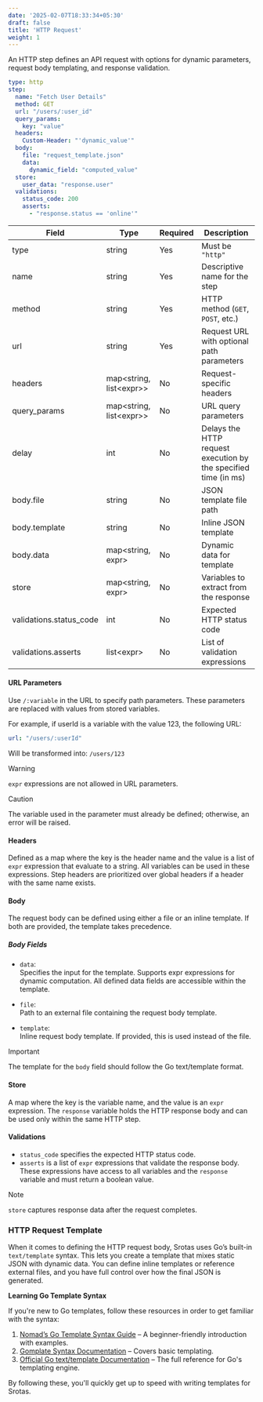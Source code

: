 ```yaml
---
date: '2025-02-07T18:33:34+05:30'
draft: false
title: 'HTTP Request'
weight: 1
---
```


An HTTP step defines an API request with options for dynamic parameters, request body templating, and response validation.  
```yaml
type: http
step:
  name: "Fetch User Details"
  method: GET
  url: "/users/:user_id"
  query_params:
    key: "value"
  headers:
    Custom-Header: "'dynamic_value'"
  body:
    file: "request_template.json"
    data:
      dynamic_field: "computed_value"
  store:
    user_data: "response.user"
  validations:
    status_code: 200
    asserts:
      - "response.status == 'online'"

```
| Field                   | Type                      | Required | Description                                                     |
|-------------------------|---------------------------|----------|-----------------------------------------------------------------|
| type                    | string                    | Yes      | Must be `"http"`                                                |
| name                    | string                    | Yes      | Descriptive name for the step                                   |
| method                  | string                    | Yes      | HTTP method (`GET`, `POST`, etc.)                               |
| url                     | string                    | Yes      | Request URL with optional path parameters                       |
| headers                 | map<string, list\<expr\>> | No       | Request-specific headers                                        |
| query_params            | map<string, list\<expr\>> | No       | URL query parameters                                            |
| delay                   | int                       | No       | Delays the HTTP request execution by the specified time (in ms) |
| body.file               | string                    | No       | JSON template file path                                         |
| body.template           | string                    | No       | Inline JSON template                                            |
| body.data               | map<string, expr>         | No       | Dynamic data for template                                       |
| store                   | map<string, expr>         | No       | Variables to extract from the response                          |
| validations.status_code | int                       | No       | Expected HTTP status code                                       |
| validations.asserts     | list\<expr>               | No       | List of validation expressions                                  |


#### URL Parameters
Use `/:variable` in the URL to specify path parameters. These parameters are replaced with values from stored variables. 

For example, if userId is a variable with the value 123, the following URL:
```yaml
url: "/users/:userId"
```
Will be transformed into: `/users/123`


> [!WARNING]
> `expr` expressions are not allowed in URL parameters.

> [!CAUTION]
> The variable used in the parameter must already be defined; otherwise, an error will be raised.

#### Headers
Defined as a map where the key is the header name and the value is a list of `expr` expression that evaluate to a string. All variables can be used in these expressions. Step headers are prioritized over global headers if a header with the same name exists.

#### Body
The request body can be defined using either a file or an inline template. If both are provided, the template takes precedence.
##### Body Fields

- `data`:  
Specifies the input for the template. Supports expr expressions for dynamic computation. All defined data fields are accessible within the template.

- `file`:  
Path to an external file containing the request body template.

- `template`:  
Inline request body template. If provided, this is used instead of the file.

> [!IMPORTANT]
> The template for the `body` field should follow the Go text/template format.

#### Store
A map where the key is the variable name, and the value is an `expr` expression. The `response` variable holds the HTTP response body and can be used only within the same HTTP step.

#### Validations
  - `status_code` specifies the expected HTTP status code.  
  - `asserts` is a list of `expr` expressions that validate the response body. These expressions have access to all variables and the `response` variable and must return a boolean value.

> [!NOTE]
> `store` captures response data after the request completes.  

### HTTP Request Template

When it comes to defining the HTTP request body, Srotas uses Go’s built-in `text/template` syntax. This lets you create a template that mixes static JSON with dynamic data. You can define inline templates or reference external files, and you have full control over how the final JSON is generated.


**Learning Go Template Syntax**   

If you're new to Go templates, follow these resources in order to get familiar with the syntax:  

1. [Nomad’s Go Template Syntax Guide](https://developer.hashicorp.com/nomad/tutorials/templates/go-template-syntax) – A beginner-friendly introduction with examples.  
2. [Gomplate Syntax Documentation](https://docs.gomplate.ca/syntax/) – Covers basic templating.  
3. [Official Go text/template Documentation](https://pkg.go.dev/text/template) – The full reference for Go's templating engine.  

By following these, you'll quickly get up to speed with writing templates for Srotas.  


